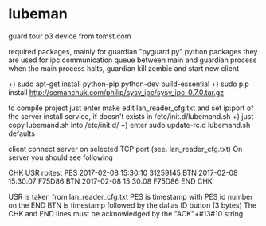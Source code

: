 # lubeman
guard tour p3 device from tomst.com 

required packages, mainly for guardian "pyguard.py" 
python packages
they are used for ipc communication queue between main and guardian process
when the main process halts, guardian kill zombie and start new client

+) sudo apt-get install python-pip python-dev build-essential 
+) sudo pip install http://semanchuk.com/philip/sysv_ipc/sysv_ipc-0.7.0.tar.gz

to compile project just enter make 
edit lan_reader_cfg.txt and set ip:port of the server
install service, if doesn't exists in /etc/init.d/lubemand.sh
+) just copy lubemand.sh into /etc/init.d/ 
+) enter sudo update-rc.d lubemand.sh defaults


client connect server on selected TCP port (see. lan_reader_cfg.txt)
On server you should see following 

CHK 
USR rpitest
PES 2017-02-08 15:30:10 31259145
BTN 2017-02-08 15:30:07 F75D86
BTN 2017-02-08 15:30:08 F75D86
END 
CHK 


USR is taken from lan_reader_cfg.txt
PES is timestamp with PES id number on the END
BTN is timestamp followed by the dallas ID button (3 bytes) 
The CHK and END lines must be  acknowledged by the "ACK"+#13#10  string

